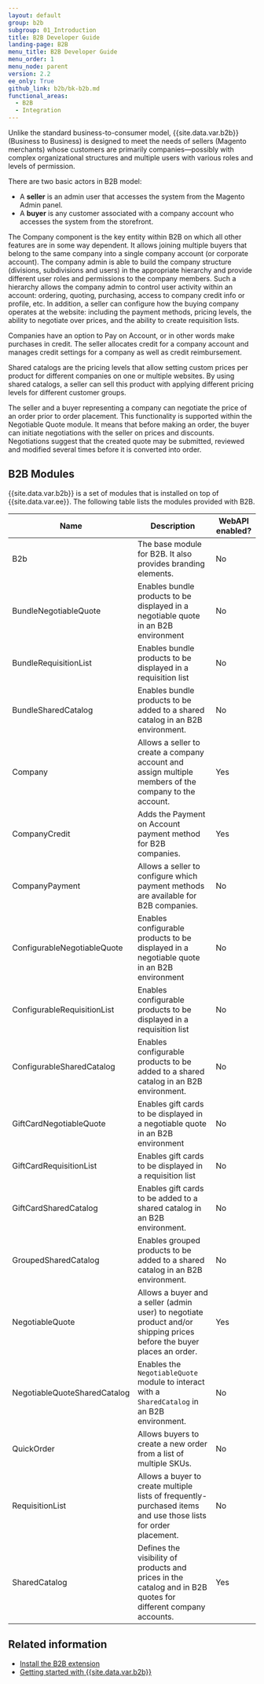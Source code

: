 ```yaml
---
layout: default
group: b2b
subgroup: 01_Introduction
title: B2B Developer Guide
landing-page: B2B
menu_title: B2B Developer Guide
menu_order: 1
menu_node: parent
version: 2.2
ee_only: True
github_link: b2b/bk-b2b.md
functional_areas:
  - B2B
  - Integration
---
```


Unlike the standard business-to-consumer model, {{site.data.var.b2b}} (Business to Business) is designed to meet the needs of sellers (Magento merchants) whose customers are primarily companies—possibly with complex organizational structures and multiple users with various roles and levels of permission.

There are two basic actors in B2B model:

* A **seller** is an admin user that accesses the system from the Magento Admin panel.
* A **buyer** is any customer associated with a company account who accesses the system from the storefront.

The Company component is the key entity within B2B on which all other features are in some way dependent. It allows joining multiple buyers that belong to the same company into a single company account (or corporate account). The company admin is able to build the company structure (divisions, subdivisions and users) in the appropriate hierarchy and provide different user roles and permissions to the company members. Such a hierarchy allows the company admin to control user activity within an account: ordering, quoting, purchasing, access to company credit info or profile, etc. In addition, a seller can configure how the buying company operates at the website: including the payment methods, pricing levels, the ability to negotiate over prices, and the ability to create requisition lists.

Companies have an option to Pay on Account, or in other words make purchases in credit. The seller allocates credit for a company account and manages credit settings for a company as well as credit reimbursement.

Shared catalogs are the pricing levels that allow setting custom prices per product for different companies on one or multiple websites. By using shared catalogs, a seller can sell this product with applying different pricing levels for different customer groups.

The seller and a buyer representing a company can negotiate the price of an order prior to order placement. This functionality is supported within the Negotiable Quote module. It means that before making an order, the buyer can initiate negotiations with the seller on prices and discounts. Negotiations suggest that the created quote may be submitted, reviewed and modified several times before it is converted into order.

## B2B Modules

{{site.data.var.b2b}} is a set of modules that is installed on top of {{site.data.var.ee}}. The following table lists the modules provided with B2B.

Name | Description | WebAPI enabled?
--- | --- | ---
B2b | The base module for B2B. It also provides branding elements. | No
BundleNegotiableQuote | Enables bundle products to be displayed in a negotiable quote in an B2B environment | No
BundleRequisitionList | Enables bundle products to be displayed in a requisition list | No
BundleSharedCatalog | Enables bundle products to be added to a shared catalog in an B2B environment. | No
Company | Allows a seller to create a company account and assign multiple members of the company to the account. | Yes
CompanyCredit | Adds the Payment on Account payment method for B2B companies. | Yes
CompanyPayment | Allows a seller to configure which payment methods are available for B2B companies. | No
ConfigurableNegotiableQuote | Enables configurable products to be displayed in a negotiable quote in an B2B environment | No
ConfigurableRequisitionList | Enables configurable products to be displayed in a requisition list | No
ConfigurableSharedCatalog |Enables configurable products to be added to a shared catalog in an B2B environment. | No
GiftCardNegotiableQuote | Enables gift cards to be displayed in a negotiable quote in an B2B environment | No
GiftCardRequisitionList | Enables gift cards to be displayed in a requisition list | No
GiftCardSharedCatalog | Enables gift cards to be added to a shared catalog in an B2B environment. | No
GroupedSharedCatalog | Enables grouped products to be added to a shared catalog in an B2B environment. | No
NegotiableQuote | Allows a buyer and a seller (admin user) to negotiate product and/or shipping prices before the buyer places an order. | Yes
NegotiableQuoteSharedCatalog | Enables the `NegotiableQuote` module to interact with a `SharedCatalog` in an B2B environment. | No
QuickOrder | Allows buyers to create a new order from a list of multiple SKUs. | No
RequisitionList | Allows a buyer to create multiple lists of frequently-purchased items and use those lists for order placement. | No
SharedCatalog | Defines the visibility of products and prices in the catalog and in B2B quotes for different company accounts. | Yes

## Related information
* [Install the B2B extension]({{page.baseurl}}comp-mgr/install-extensions/b2b-installation.html)
* [Getting started with {{site.data.var.b2b}}](http://docs.magento.com/m2/b2b/user_guide/getting-started.html)
